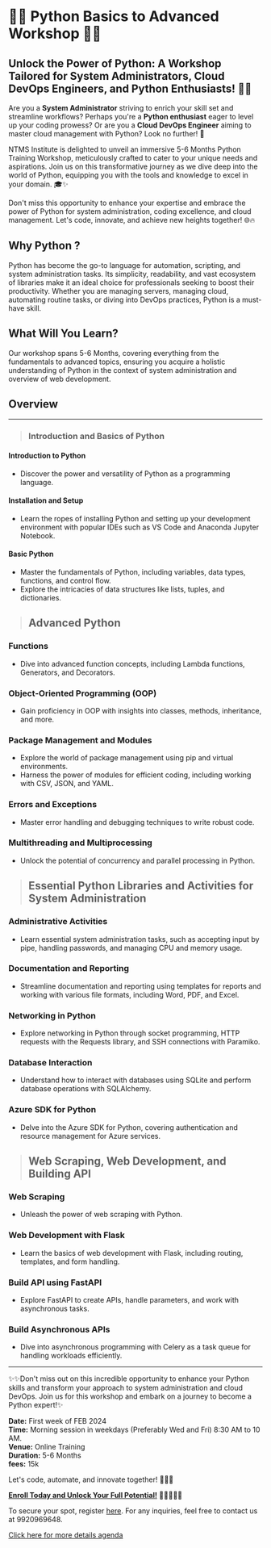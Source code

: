 # 🐍🚀 Python Basics to Advanced Workshop 🐍🚀

## Unlock the Power of Python: A Workshop Tailored for System Administrators, Cloud DevOps Engineers, and Python Enthusiasts! 🐍✨

Are you a **System Administrator** striving to enrich your skill set and streamline workflows? Perhaps you're a **Python enthusiast** eager to level up your coding prowess? Or are you a **Cloud DevOps Engineer** aiming to master cloud management with Python? Look no further! 🌟

NTMS Institute is delighted to unveil an immersive 5-6 Months Python Training Workshop, meticulously crafted to cater to your unique needs and aspirations. Join us on this transformative journey as we dive deep into the world of Python, equipping you with the tools and knowledge to excel in your domain. 🎓✨

Don't miss this opportunity to enhance your expertise and embrace the power of Python for system administration, coding excellence, and cloud management. Let's code, innovate, and achieve new heights together! 🌐🔥

## Why Python ?

Python has become the go-to language for automation, scripting, and system administration tasks. Its simplicity, readability, and vast ecosystem of libraries make it an ideal choice for professionals seeking to boost their productivity. Whether you are managing servers, managing cloud, automating routine tasks, or diving into DevOps practices, Python is a must-have skill.

## What Will You Learn?

Our workshop spans 5-6 Months, covering everything from the fundamentals to advanced topics, ensuring you acquire a holistic understanding of Python in the context of system administration and overview of web development.

## Overview

___

>### Introduction and Basics of Python

#### Introduction to Python

- Discover the power and versatility of Python as a programming language.

#### Installation and Setup

- Learn the ropes of installing Python and setting up your development environment with popular IDEs such as VS Code and Anaconda Jupyter Notebook.

#### Basic Python

- Master the fundamentals of Python, including variables, data types, functions, and control flow.
- Explore the intricacies of data structures like lists, tuples, and dictionaries.

>## Advanced Python

### Functions

- Dive into advanced function concepts, including Lambda functions, Generators, and Decorators.

### Object-Oriented Programming (OOP)

- Gain proficiency in OOP with insights into classes, methods, inheritance, and more.

### Package Management and Modules

- Explore the world of package management using pip and virtual environments.
- Harness the power of modules for efficient coding, including working with CSV, JSON, and YAML.

### Errors and Exceptions

- Master error handling and debugging techniques to write robust code.

### Multithreading and Multiprocessing

- Unlock the potential of concurrency and parallel processing in Python.

>## Essential Python Libraries and Activities for System Administration

### Administrative Activities

- Learn essential system administration tasks, such as accepting input by pipe, handling passwords, and managing CPU and memory usage.

### Documentation and Reporting

- Streamline documentation and reporting using templates for reports and working with various file formats, including Word, PDF, and Excel.

### Networking in Python

- Explore networking in Python through socket programming, HTTP requests with the Requests library, and SSH connections with Paramiko.

### Database Interaction

- Understand how to interact with databases using SQLite and perform database operations with SQLAlchemy.

### Azure SDK for Python

- Delve into the Azure SDK for Python, covering authentication and resource management for Azure services.

>## Web Scraping, Web Development, and Building API

### Web Scraping

- Unleash the power of web scraping with Python.

### Web Development with Flask

- Learn the basics of web development with Flask, including routing, templates, and form handling.

### Build API using FastAPI

- Explore FastAPI to create APIs, handle parameters, and work with asynchronous tasks.

### Build Asynchronous APIs

- Dive into asynchronous programming with Celery as a task queue for handling workloads efficiently.

___

✨✨Don't miss out on this incredible opportunity to enhance your Python skills and transform your approach to system administration and cloud DevOps. Join us for this workshop and embark on a journey to become a Python expert!✨

**Date:** First week of FEB 2024  
**Time:** Morning session in weekdays (Preferably Wed and Fri) 8:30 AM to 10 AM.  
**Venue:** Online Training  
**Duration:** 5-6 Months  
**fees:** 15k  

Let's code, automate, and innovate together! 🚀🐍✨

[**Enroll Today and Unlock Your Full Potential!**](https://forms.gle/npGQ6mk5nDiA8tQ56) 🌟👩‍💻👨‍💻

To secure your spot, register [here](https://forms.gle/npGQ6mk5nDiA8tQ56). For any inquiries, feel free to contact us at 9920969648.

[Click here for more details agenda](/courses/python.html)

